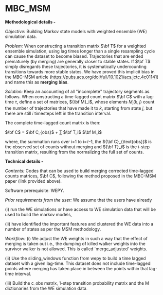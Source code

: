 # MBC_MSM

**Methodological details -**

*Objective:* Building Markov state models with weighted ensemble (WE) simulation data.

*Problem:* When constructing a transition matrix $\bf T$ for a weighted ensemble simulation, using lag times longer than a single resampling cycle can cause the dataset to become biased. Trajectories that are ended prematurely (by merging) are generally closer to stable states. If $\bf T$ simply disregards these trajectories, it is systematically undercounting transitions towards more stable states. We have proved this implicit bias in the MBC-MSM article (https://pubs.acs.org/doi/full/10.1021/acs.jctc.4c01141) and name this as **merging bias**.   

*Solution:* Keep an accounting of all "incomplete" trajectory segments as follows.  When constructing a time-lagged count matrix $\bf C$ with a lag-time $\tau$, define a set of matrices, ${\bf M}_i$, whose elements $M_i(k,j)$ count the number of trajectories that have made it to $k$, starting from state $j$, but there are still $i$ timesteps left in the transition interval.

The complete time-lagged count matrix is then:

$\bf C$ = $\bf C_{obs}$ + $\sum$ $\bf T_i$ $\bf M_i$

where, the summation runs over i=1 to i=$\tau$-1, the ${\bf C}_{\text{obs}}$ is the observed set of counts without merging and ${\bf T}_i$ is the $i$-step transition matrix, resulting from the normalizing the full set of counts.

**Technical details -**

*Contents:* Codes that can be used to build merging corrected time-lagged counts matrices, $\bf C$, following the method proposed in the MBC-MSM paper (link provided above).

Software prerequisite: WEPY.

*Prior requirements from the user:* 
We assume that the users have already

(i) run the WE simulations or have access to WE simulation data that will be used to build the markov models,

(ii) have identified the important features and clustered the WE data into a number of states as per the MSM methodology. 

*Workflow:*
(i)    We adjust the WE weights in such a way that the effect of merging is taken out i.e., the dumping of killed walker weights into the survivor walker is not allowed. This is called 'merge_adjusted' weights.

(ii)   Use the sliding_windows function from wepy to build a time lagged dataset with a given lag-time. This dataset does not include time-lagged points where merging has taken place in between the points within that 
lag-time interval.

(iii)  Build the c_obs matrix,  1-step transition probability matrix and the M dictionaries from the WE simulation data.
